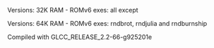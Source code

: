 

Versions: 32K RAM - ROMv6 exes: all except

Versions: 64K RAM - ROMv6 exes: rndbrot, rndjulia and rndburnship

Compiled with GLCC_RELEASE_2.2-66-g925201e
